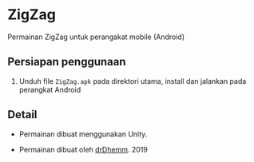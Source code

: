 # ZigZag

Permainan ZigZag untuk perangakat mobile (Android)

## Persiapan penggunaan

1. Unduh file `ZigZag.apk` pada direktori utama, install dan jalankan pada perangkat Android

## Detail

- Permainan dibuat menggunakan Unity.

- Permainan dibuat oleh [drDhemm](https://github.com/DrDhemm). 2019
